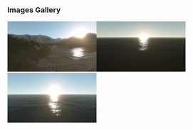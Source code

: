
### Images Gallery
<img src="images/0001.png" width="200px" align="left">
<img src="images/0002.png" width="200px">
<img src="images/0003.png" width="200px">

